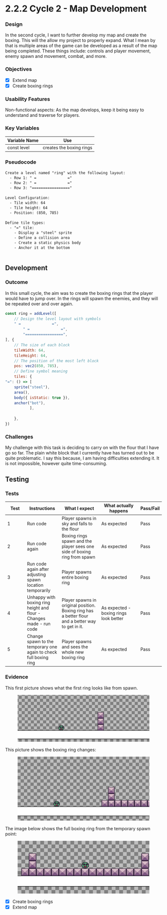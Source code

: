 # 2.2.2 Cycle 2 - Map Development

### Design

In the second cycle, I want to further develop my map and create the boxing. This will the allow my project to properly expand. What I mean by that is multiple areas of the game can be developed as a result of the map being completed. These things include: controls and player movement, enemy spawn and movement, combat, and more.

### Objectives

* [x] Extend map
* [x] Create boxing rings

### Usability Features

Non-functional aspects: As the map develops, keep it being easy to understand and traverse for players.

### Key Variables

| Variable Name | Use                      |
| ------------- | ------------------------ |
| const level   | creates the boxing rings |

### Pseudocode

```
Create a level named "ring" with the following layout:
  - Row 1: " =              ="
  - Row 2: " =              ="
  - Row 3: "================="

Level Configuration:
  - Tile width: 64
  - Tile height: 64
  - Position: (850, 785)

Define tile types:
  - "=" tile:
    - Display a "steel" sprite
    - Define a collision area
    - Create a static physics body
    - Anchor it at the bottom


```

## Development

### Outcome

In this small cycle, the aim was to create the boxing rings that the player would have to jump over. In the rings will spawn the enemies, and they will be repeated over and over again.&#x20;

```javascript
const ring = addLevel([
	// Design the level layout with symbols
	" =              =",
        " =              =",
        "=================",
], {
	// The size of each block
	tileWidth: 64,
	tileHeight: 64,
	// The position of the most left block
	pos: vec2(850, 785),
	// Define symbol meaning
	tiles: {
"=": () => [
    sprite("steel"),
    area(),
    body({ isStatic: true }),
    anchor("bot"),
           ],

	},
})
```



### Challenges

My challenge with this task is deciding to carry on with the flour that I have go so far. The plain white block that I currently have has turned out to be quite problematic. I say this because, I am having difficulties extending it. It is not impossible, however quite time-consuming.

## Testing

### Tests

<table><thead><tr><th width="87">Test</th><th width="127">Instructions</th><th width="223">What I expect</th><th width="208">What actually happens</th><th>Pass/Fail</th></tr></thead><tbody><tr><td>1</td><td>Run code</td><td>Player spawns in sky and falls to the flour</td><td>As expected</td><td>Pass</td></tr><tr><td>2</td><td>Run code again</td><td>Boxing rings spawn and the player sees one side of boxing ring from spawn</td><td>As expected</td><td>Pass</td></tr><tr><td>3</td><td>Run code again after adjusting spawn location temporarily</td><td>Player spawns entire boxing ring</td><td>As expected</td><td>Pass</td></tr><tr><td>4</td><td>Unhappy with boxing ring height and flour - Changes made - run code</td><td>Player spawns in original position. Boxing ring has a better flour and a better way to get in it.</td><td>As expected - boxing rings look better</td><td>Pass</td></tr><tr><td>5</td><td>Change spawn to the temporary one again to check full boxing ring</td><td>Player spawns and sees the whole new boxing ring</td><td>As expected</td><td>Pass</td></tr></tbody></table>

### Evidence

This first picture shows what the first ring looks like from spawn.

<figure><img src="../.gitbook/assets/image (5) (1) (1) (1).png" alt=""><figcaption></figcaption></figure>

This picture shows the boxing ring changes:

<figure><img src="../.gitbook/assets/image (6) (1) (1).png" alt=""><figcaption></figcaption></figure>

The image below shows the full boxing ring from the temporary spawn point:

<figure><img src="../.gitbook/assets/image (7) (1) (1).png" alt=""><figcaption></figcaption></figure>

* [x] Create boxing rings
* [x] Extend map
